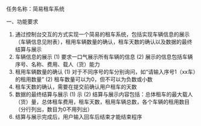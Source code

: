 任务名称：简易租车系统

一、功能要求
1. 通过控制台交互的方式实现一个简易的租车系统，包括实现车辆信息的展示（车辆信息见附表），租用车辆数量的确认，租车天数的确认以及数据的最终结算与展示
2. 车辆信息的展示
(1)  要求一口气展示所有车辆的信息
(2)  展示的信息包括车辆序号、名称、费用、载人（货）能力
3. 租用车辆数量的确认
(1)  对于不同序号的车分别询问，如“请输入序号1（xx车）的租用数量”
(2)  租车数量可以为0，但不可以为负数或小数
4. 租车天数的确认，需要在提交前确认用户租车的天数
5. 数据的最终结算与展示
(1)	示
(2)  结算与展示内容包括：总体租车的最大载人（货）量，总体租车费用，租车天数，租用车辆总数，各个车辆的租用数目（分行列出，数目为0不用列出）
6. 结算与展示完成后，用户输入回车后结束才能结束程序
